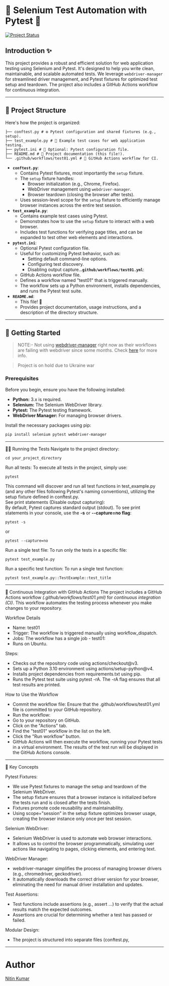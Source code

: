 # 🧪 Selenium Test Automation with Pytest 🚀

[![Project Status](https://github.com/nitinkumar30/pytest_with_githubActions/actions/workflows/test01.yml/badge.svg)](https://github.com/nitinkumar30/pytest_with_githubActions/actions/workflows/test01.yml)

## Introduction ✨

This project provides a robust and efficient solution for web application testing using Selenium and Pytest. It's designed to help you write clean, maintainable, and scalable automated tests. We leverage `webdriver-manager` for streamlined driver management, and Pytest fixtures for optimized test setup and teardown.  The project also includes a GitHub Actions workflow for continuous integration.

---
## 📂 Project Structure

Here's how the project is organized:

```
├── conftest.py # ⚙️ Pytest configuration and shared fixtures (e.g., setup).  
├── test_example.py # 🧪 Example test cases for web application testing.  
├── pytest.ini # 📝 Optional: Pytest configuration file.  
├── README.md # 📖 Project documentation (this file!).  
└── .github/workflows/test01.yml # 🤖 GitHub Actions workflow for CI.  
```

* **`conftest.py`**:
    * Contains Pytest fixtures, most importantly the `setup` fixture.
    * The `setup` fixture handles:
        * Browser initialization (e.g., Chrome, Firefox).
        * WebDriver management using `webdriver-manager`.
        * Browser teardown (closing the browser after tests).
    * Uses session-level scope for the `setup` fixture to efficiently manage browser instances across the entire test session.
* **`test_example.py`**:
    * Contains example test cases using Pytest.
    * Demonstrates how to use the `setup` fixture to interact with a web browser.
    * Includes test functions for verifying page titles, and can be expanded to test other web elements and interactions.
* **`pytest.ini`**:
    * Optional Pytest configuration file.
    * Useful for customizing Pytest behavior, such as:
        * Setting default command-line options.
        * Configuring test discovery.
        * Disabling output capture.**`.github/workflows/test01.yml`**:
    * GitHub Actions workflow file.
    * Defines a workflow named "test01" that is triggered manually.
    * The workflow sets up a Python environment, installs dependencies, and runs the Pytest test suite.
* **`README.md`**:
    * This file! 📖
    * Provides project documentation, usage instructions, and a description of the directory structure.

---
## 🚀 Getting Started

> NOTE:- Not using [webdriver-manager](https://pypi.org/project/webdriver-manager/) right now as their workflows are failing with webdriver since some months. Check [here](https://github.com/SergeyPirogov/webdriver_manager/actions/workflows/test.yml) for more info. 

> Project is on hold due to Ukraine war 

### Prerequisites

Before you begin, ensure you have the following installed:

* **Python:** 3.x is required.
* **Selenium:** The Selenium WebDriver library.
* **Pytest:** The Pytest testing framework.
* **WebDriver Manager:** For managing browser drivers.

Install the necessary packages using pip:

```bash
pip install selenium pytest webdriver-manager
```
---
🏃‍♀️ Running the Tests
Navigate to the project directory:
```commandline
cd your_project_directory
```

Run all tests:
To execute all tests in the project, simply use:  
```commandline
pytest
```

This command will discover and run all test functions in test_example.py (and any other files following Pytest's naming conventions), utilizing the setup fixture defined in conftest.py.  
See print statements (Disable output capturing):  
By default, Pytest captures standard output (stdout). To see print statements in your console, use the **-s** or **--capture=no flag**:

```commandline
pytest -s
```

or
```commandline
pytest --capture=no
```

Run a single test file: To run only the tests in a specific file:
```commandline
pytest test_example.py
```

Run a specific test function: To run a single test function:
```commandline
pytest test_example.py::TestExample::test_title
```
---
🤖 Continuous Integration with GitHub Actions
The project includes a GitHub Actions workflow _(.github/workflows/test01.yml)_ for _continuous integration (CI)_. This workflow automates the testing process whenever you make changes to your repository.  

Workflow Details
* Name: test01
* Trigger: The workflow is triggered manually using workflow_dispatch.
* Jobs: The workflow has a single job - test01:
* Runs on Ubuntu.  

Steps:
* Checks out the repository code using actions/checkout@v3.
* Sets up a Python 3.10 environment using actions/setup-python@v4.
* Installs project dependencies from requirements.txt using pip.
* Runs the Pytest test suite using pytest -rA. The -rA flag ensures that all test results are printed.

How to Use the Workflow
* Commit the workflow file: Ensure that the .github/workflows/test01.yml file is committed to your GitHub repository.
* Run the workflow:
* Go to your repository on GitHub.
* Click on the "Actions" tab.
* Find the "test01" workflow in the list on the left.
* Click the "Run workflow" button.
* GitHub Actions will then execute the workflow, running your Pytest tests in a virtual environment. The results of the test run will be displayed in the GitHub Actions console.

---
🎯 Key Concepts  

Pytest Fixtures:  
* We use Pytest fixtures to manage the setup and teardown of the Selenium WebDriver.
* The setup fixture ensures that a browser instance is initialized before the tests run and is closed after the tests finish.
* Fixtures promote code reusability and maintainability.
* Using scope="session" in the setup fixture optimizes browser usage, creating the browser instance only once per test session.

Selenium WebDriver:
* Selenium WebDriver is used to automate web browser interactions.
* It allows us to control the browser programmatically, simulating user actions like navigating to pages, clicking elements, and entering text.

WebDriver Manager:
* webdriver-manager simplifies the process of managing browser drivers (e.g., chromedriver, geckodriver).
* It automatically downloads the correct driver version for your browser, eliminating the need for manual driver installation and updates.

Test Assertions:
* Test functions include assertions (e.g., assert ...) to verify that the actual results match the expected outcomes.
* Assertions are crucial for determining whether a test has passed or failed.

Modular Design:
* The project is structured into separate files (conftest.py,

---

# Author

[Nitin Kumar](https://linkedin.com/in/nitin30kumar/)
